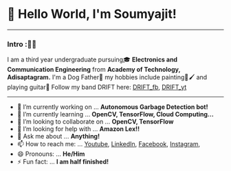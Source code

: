 # 👋 Hello World, I'm Soumyajit!

***
### Intro :✌🏻
  I am a third year undergraduate pursuing🎓 **Electronics and Communication Engineering** from **Academy of Technology, Adisaptagram.** 
  I'm a Dog Father🐶 my hobbies include painting🎨🖌️ and playing guitar🎸
  Follow my band DRIFT here: 
  [DRIFT_fb](https://www.facebook.com/driftmusicindia.19),
  [DRIFT_yt](https://www.youtube.com/channel/UC0NdtIFFuNxEofMIohQUtCw?view_as=subscriber)                 
***

- 🔭 I’m currently working on ... **Autonomous Garbage Detection bot!**
- 🌱 I’m currently learning ... **OpenCV, TensorFlow, Cloud Computing...**
- 👯 I’m looking to collaborate on ... **OpenCV, TensorFlow**
- 🤔 I’m looking for help with ... **Amazon Lex!!**
- 💬 Ask me about ... **Anything!**
- 📫 How to reach me: ... 
[Youtube](https://www.youtube.com/channel/UCszw3MtN6FGS3_ufYfVFXJQ?view_as=subscriber),
[LinkedIn](https://www.linkedin.com/in/soumyajit-kundu-0754281a9/),
[Facebook](https://www.facebook.com/soumyajit.kundu.73/),
[Instagram](https://www.instagram.com/_.soumyajit.kundu._/),
- 😄 Pronouns: ... **He/Him**
- ⚡ Fun fact: ... **I am half finished!**

